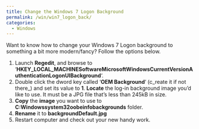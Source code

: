 ```yaml
---
title: Change the Windows 7 Logon Background
permalink: /win/win7_logon_back/
categories:
  - Windows
---
```

Want to know how to change your Windows 7 Logon background to something a bit more modern/fancy? Follow the options below.

  1. Launch **Regedit**, and browse to &#8216;**HKEY\_LOCAL\_MACHINESoftwareMicrosoftWindowsCurrentVersionAuthenticationLogonUIBackground**&#8216;.
  2. Double click the dword key called &#8216;**OEM Background**&#8216; (c_reate it if not there_) and set its value to **1**. **Locate** the log-in background image you&#8217;d like to use. It must be a JPG file that&#8217;s less than 245kB in size.
  3. **Copy** the **image** you want to use to **C:Windowssystem32oobeinfobackgrounds** folder.
  4. **Rename** it to **backgroundDefault.jpg**
  5. Restart computer and check out your new handy work.
